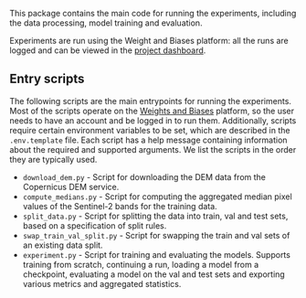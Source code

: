 This package contains the main code for running the experiments, including the
data processing, model training and evaluation.

Experiments are run using the Weight and Biases platform: all the runs are
logged and can be viewed in
the [project dashboard](https://wandb.ai/juraj_micko/agri_strat).

## Entry scripts

The following scripts are the main entrypoints for running the experiments.
Most of the scripts operate on the [Weights and Biases](https://wandb.ai/)
platform, so the user needs to have an account and be logged in to run them.
Additionally, scripts require certain environment variables to be set, which are
described in the `.env.template` file. Each script has a help message containing
information about the required and supported arguments. We list the scripts in
the order they are typically used.

- `download_dem.py` - Script for downloading the DEM data from the Copernicus
  DEM service.
- `compute_medians.py` - Script for computing the aggregated median pixel values
  of the Sentinel-2 bands for the training data.
- `split_data.py` - Script for splitting the data into train, val and test sets,
  based on a specification of split rules.
- `swap_train_val_split.py` - Script for swapping the train and val sets of an
  existing data split.
- `experiment.py` - Script for training and evaluating the models. Supports
  training from scratch, continuing a run, loading a model from a checkpoint,
  evaluating a model on the val and test sets and exporting various metrics and
  aggregated statistics.
